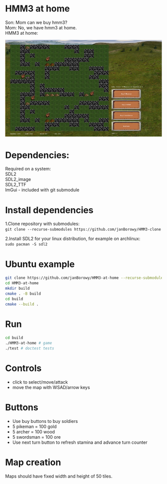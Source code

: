 # HMM3 at home
Son: Mom can we buy hmm3? \
Mom: No, we have hmm3 at home. \
HMM3 at home: 

![image](demo_image.png)

# Dependencies:
Required on a system:\
SDL2\
SDL2_image\
SDL2_TTF\
ImGui - included with git submodule
# Install dependencies
1.Clone repository with submodules:\
`git clone --recurse-submodules https://github.com/janBorowy/HMM3-clone`

2.Install SDL2 for your linux distribution, for example on archlinux:\
`sudo pacman -S sdl2`

# Ubuntu example
```bash
git clone https://github.com/janBorowy/HMM3-at-home --recurse-submodules
cd HMM3-at-home
mkdir build
cmake . -B build
cd build
cmake --build .
```

# Run
```bash
cd build
./HMM3-at-home # game
./test # doctest tests
```

# Controls
- click to select/move/attack
- move the map with WSAD/arrow keys

# Buttons
- Use buy buttons to buy soldiers
- 5 pikeman = 100 gold
- 5 archer = 100 wood
- 5 swordsman = 100 ore
- Use next turn button to refresh stamina and advance turn counter

# Map creation
Maps should have fixed width and height of 50 tiles.
